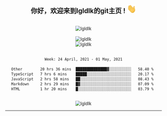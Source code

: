 <div align="center">
<h2> 你好，欢迎来到lgldlk的git主页 ! <img src="https://github.com/lgldlk/lgldlk/blob/main/gifs/Hi.gif" width="30px"></h2>
</div>

<div align="center">
 </br>
 <img src="http://aiitapp.cn:8091/?color=rgba(37,144,118,1)&shadowColor=rgba(12,16,20,1)&fontSize=120&&shadowOffsetX=9&shadowOffsetY=11" height="26px" alt="lgldlk" />
 </br>

   </br>
 <img src="https://github-readme-stats.vercel.app/api?username=lgldlk&show_icons=true&theme=gotham&locale=cn" alt="lgldlk" />
 

</br>

<img  src="http://github-readme-stats.vercel.app/api/top-langs/?username=lgldlk&show_icons=true&theme=gotham&locale=cn&layout=compact" alt="lgldlk"/>  
</br>
</br>

<!--START_SECTION:waka-->
```text
Week: 24 April, 2021 - 01 May, 2021

Other        20 hrs 36 mins  ██████████████▓░░░░░░░░░░   58.40 % 
TypeScript   7 hrs 6 mins    █████░░░░░░░░░░░░░░░░░░░░   20.17 % 
JavaScript   2 hrs 58 mins   ██░░░░░░░░░░░░░░░░░░░░░░░   08.43 % 
Markdown     2 hrs 29 mins   █▓░░░░░░░░░░░░░░░░░░░░░░░   07.09 % 
HTML         1 hr 20 mins    █░░░░░░░░░░░░░░░░░░░░░░░░   03.79 % 
```
<!--END_SECTION:waka-->

 </br>
  <img src="https://visitor-badge.glitch.me/badge?page_id=lgldlk" alt="lgldlk" />
</div >
  
---

 


